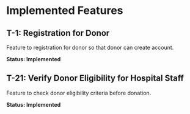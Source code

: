 # Implemented Features

## T-1: Registration for Donor

Feature to registration for donor so that donor can create account.

**Status: Implemented**

## T-21: Verify Donor Eligibility for Hospital Staff

Feature to check donor eligibility criteria before donation.

**Status: Implemented**
